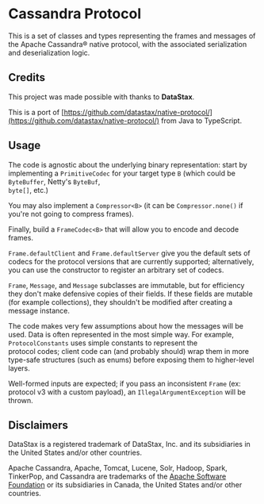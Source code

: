# Cassandra Protocol

This is a set of classes and types representing the frames and messages of the Apache Cassandra® native protocol, with the associated serialization and deserialization logic.

## Credits

This project was made possible with thanks to **DataStax**.

This is a port of [https://github.com/datastax/native-protocol/](https://github.com/datastax/native-protocol/) from Java to TypeScript.

## Usage

The code is agnostic about the underlying binary representation: start by implementing a `PrimitiveCodec` for your target type `B` (which could be `ByteBuffer`, Netty's `ByteBuf`,  
`byte[]`, etc.)

You may also implement a `Compressor<B>` (it can be `Compressor.none()` if you're not going to compress frames).

Finally, build a `FrameCodec<B>` that will allow you to encode and decode frames.

`Frame.defaultClient` and `Frame.defaultServer` give you the default sets of codecs for the protocol versions that are currently supported; alternatively, you can use the constructor to register an arbitrary set of codecs.

`Frame`, `Message`, and `Message` subclasses are immutable, but for efficiency they don't make defensive copies of their fields. If these fields are mutable (for example collections), they shouldn't be modified after creating a message instance.

The code makes very few assumptions about how the messages will be used. Data is often represented in the most simple way. For example, `ProtocolConstants` uses simple constants to represent the  
protocol codes; client code can (and probably should) wrap them in more type-safe structures (such as enums) before exposing them to higher-level layers.

Well-formed inputs are expected; if you pass an inconsistent `Frame` (ex: protocol v3 with a custom payload), an `IllegalArgumentException` will be thrown.

## Disclaimers

DataStax is a registered trademark of DataStax, Inc. and its subsidiaries in the United States and/or other countries.

Apache Cassandra, Apache, Tomcat, Lucene, Solr, Hadoop, Spark, TinkerPop, and Cassandra are trademarks of the [Apache Software Foundation](http://www.apache.org/) or its subsidiaries in Canada, the United States and/or other countries.
